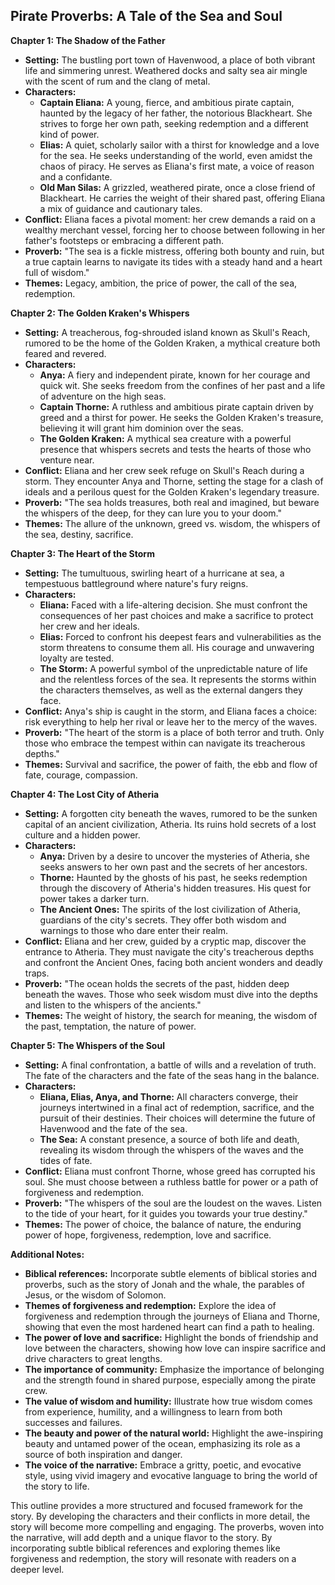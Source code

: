## Pirate Proverbs: A Tale of the Sea and Soul

**Chapter 1: The Shadow of the Father**

* **Setting:** The bustling port town of Havenwood, a place of both vibrant life and simmering unrest. Weathered docks and salty sea air mingle with the scent of rum and the clang of metal. 
* **Characters:**
    * **Captain Eliana:** A young, fierce, and ambitious pirate captain, haunted by the legacy of her father, the notorious Blackheart. She strives to forge her own path, seeking redemption and a different kind of power. 
    * **Elias:** A quiet, scholarly sailor with a thirst for knowledge and a love for the sea. He seeks understanding of the world, even amidst the chaos of piracy. He serves as Eliana's first mate, a voice of reason and a confidante.
    * **Old Man Silas:** A grizzled, weathered pirate, once a close friend of Blackheart. He carries the weight of their shared past, offering Eliana a mix of guidance and cautionary tales. 
* **Conflict:** Eliana faces a pivotal moment: her crew demands a raid on a wealthy merchant vessel, forcing her to choose between following in her father's footsteps or embracing a different path.
* **Proverb:** "The sea is a fickle mistress, offering both bounty and ruin, but a true captain learns to navigate its tides with a steady hand and a heart full of wisdom."
* **Themes:** Legacy, ambition, the price of power, the call of the sea, redemption.

**Chapter 2: The Golden Kraken's Whispers**

* **Setting:**  A treacherous, fog-shrouded island known as Skull's Reach, rumored to be the home of the Golden Kraken, a mythical creature both feared and revered. 
* **Characters:**
    * **Anya:** A fiery and independent pirate, known for her courage and quick wit. She seeks freedom from the confines of her past and a life of adventure on the high seas.
    * **Captain Thorne:** A ruthless and ambitious pirate captain driven by greed and a thirst for power. He seeks the Golden Kraken's treasure, believing it will grant him dominion over the seas.
    * **The Golden Kraken:** A mythical sea creature with a powerful presence that whispers secrets and tests the hearts of those who venture near.
* **Conflict:** Eliana and her crew seek refuge on Skull's Reach during a storm. They encounter Anya and Thorne, setting the stage for a clash of ideals and a perilous quest for the Golden Kraken's legendary treasure.
* **Proverb:** "The sea holds treasures, both real and imagined, but beware the whispers of the deep, for they can lure you to your doom."
* **Themes:** The allure of the unknown, greed vs. wisdom, the whispers of the sea, destiny, sacrifice.

**Chapter 3: The Heart of the Storm**

* **Setting:**  The tumultuous, swirling heart of a hurricane at sea, a tempestuous battleground where nature's fury reigns.
* **Characters:**
    * **Eliana:** Faced with a life-altering decision. She must confront the consequences of her past choices and make a sacrifice to protect her crew and her ideals.
    * **Elias:**  Forced to confront his deepest fears and vulnerabilities as the storm threatens to consume them all. His courage and unwavering loyalty are tested.
    * **The Storm:**  A powerful symbol of the unpredictable nature of life and the relentless forces of the sea.  It represents the storms within the characters themselves, as well as the external dangers they face.
* **Conflict:**  Anya's ship is caught in the storm, and Eliana faces a choice:  risk everything to help her rival or leave her to the mercy of the waves.  
* **Proverb:** "The heart of the storm is a place of both terror and truth.  Only those who embrace the tempest within can navigate its treacherous depths."
* **Themes:**  Survival and sacrifice, the power of faith, the ebb and flow of fate, courage, compassion.

**Chapter 4: The Lost City of Atheria**

* **Setting:** A forgotten city beneath the waves, rumored to be the sunken capital of an ancient civilization, Atheria.  Its ruins hold secrets of a lost culture and a hidden power.
* **Characters:**
    * **Anya:** Driven by a desire to uncover the mysteries of Atheria, she seeks answers to her own past and the secrets of her ancestors. 
    * **Thorne:** Haunted by the ghosts of his past, he seeks redemption through the discovery of Atheria's hidden treasures. His quest for power takes a darker turn.
    * **The Ancient Ones:** The spirits of the lost civilization of Atheria, guardians of the city's secrets. They offer both wisdom and warnings to those who dare enter their realm.
* **Conflict:**  Eliana and her crew, guided by a cryptic map, discover the entrance to Atheria. They must navigate the city's treacherous depths and confront the Ancient Ones, facing both ancient wonders and deadly traps. 
* **Proverb:** "The ocean holds the secrets of the past, hidden deep beneath the waves.  Those who seek wisdom must dive into the depths and listen to the whispers of the ancients."
* **Themes:** The weight of history, the search for meaning, the wisdom of the past, temptation, the nature of power.

**Chapter 5: The Whispers of the Soul**

* **Setting:** A final confrontation, a battle of wills and a revelation of truth.  The fate of the characters and the fate of the seas hang in the balance.  
* **Characters:**
    * **Eliana, Elias, Anya, and Thorne:** All characters converge, their journeys intertwined in a final act of redemption, sacrifice, and the pursuit of their destinies. Their choices will determine the future of Havenwood and the fate of the sea. 
    * **The Sea:**  A constant presence, a source of both life and death, revealing its wisdom through the whispers of the waves and the tides of fate.
* **Conflict:** Eliana must confront Thorne, whose greed has corrupted his soul.  She must choose between a ruthless battle for power or a path of forgiveness and redemption. 
* **Proverb:** "The whispers of the soul are the loudest on the waves.  Listen to the tide of your heart, for it guides you towards your true destiny."
* **Themes:** The power of choice, the balance of nature, the enduring power of hope, forgiveness, redemption, love and sacrifice. 

**Additional Notes:**

* **Biblical references:**  Incorporate subtle elements of biblical stories and proverbs, such as the story of Jonah and the whale, the parables of Jesus, or the wisdom of Solomon. 
* **Themes of forgiveness and redemption:**  Explore the idea of forgiveness and redemption through the journeys of Eliana and Thorne, showing that even the most hardened heart can find a path to healing. 
* **The power of love and sacrifice:** Highlight the bonds of friendship and love between the characters, showing how love can inspire sacrifice and drive characters to great lengths.  
* **The importance of community:**  Emphasize the importance of belonging and the strength found in shared purpose, especially among the pirate crew.
* **The value of wisdom and humility:**  Illustrate how true wisdom comes from experience, humility, and a willingness to learn from both successes and failures.  
* **The beauty and power of the natural world:** Highlight the awe-inspiring beauty and untamed power of the ocean, emphasizing its role as a source of both inspiration and danger.  
* **The voice of the narrative:**  Embrace a gritty, poetic, and evocative style, using vivid imagery and evocative language to bring the world of the story to life. 

This outline provides a more structured and focused framework for the story. By developing the characters and their conflicts in more detail, the story will become more compelling and engaging. The proverbs, woven into the narrative, will add depth and a unique flavor to the story. By incorporating subtle biblical references and exploring themes like forgiveness and redemption, the story will resonate with readers on a deeper level. 

